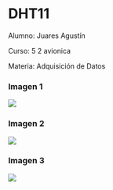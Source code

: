 # DHT11

Alumno: Juares Agustín

Curso: 5 2 avionica

Materia: Adquisición de Datos

### Imagen 1
![](./im1.jpg)


### Imagen 2
![](./im2.jpg)


### Imagen 3
![](./im3.jpg)
